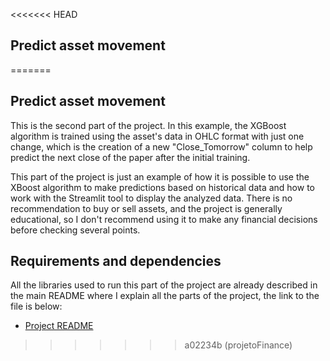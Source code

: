 <<<<<<< HEAD
## Predict asset movement
=======
## Predict asset movement

This is the second part of the project. In this example, the XGBoost algorithm is trained using the asset's data in OHLC format with just one change, which is the creation of a new "Close_Tomorrow" column to help predict the next close of the paper after the initial training. 

This part of the project is just an example of how it is possible to use the XBoost algorithm to make predictions based on historical data and how to work with the Streamlit tool to display the analyzed data. There is no recommendation to buy or sell assets, and the project is generally educational, so I don't recommend using it to make any financial decisions before checking several points. 

## Requirements and dependencies

All the libraries used to run this part of the project are already described in the main README where I explain all the parts of the project, the link to the file is below: 

- [Project README](/README.md)
>>>>>>> a02234b (projetoFinance)
